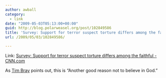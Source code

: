 ```yaml
---
author: awball
category:
  - link
date: "2009-05-03T05:13:00+00:00"
guid: http://blog.polarweasel.org/post/102849586
title: 'Survey: Support for terror suspect torture differs among the faithful - CNN.com'
url: /2009/05/03/102849586/

---
```

Link: [Survey: Support for terror suspect torture differs among the faithful - CNN.com](http://www.cnn.com/2009/US/04/30/religion.torture/)

As [Tim Bray](http://twitter.com/timbray/status/1684288350) points out, this is “Another good reason not to believe in God.”
